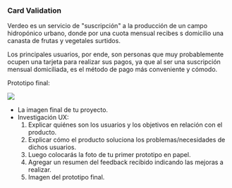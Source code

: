 ### Card Validation
Verdeo es un servicio de "suscripción" a la producción de un campo hidropónico urbano, donde por una cuota mensual recibes s domicilio una canasta de frutas y vegetales surtidos.

Los principales usuarios, por ende, son personas que muy probablemente ocupen una tarjeta para realizar sus pagos, ya que al ser una suscripción mensual domiciliada, es el método de pago más conveniente y cómodo.

Prototipo final:

![]([pics/final.jpg](https://github.com/Mmvs487/CDMX013-card-validation/blob/main/src/pics/final.jpg))


* La imagen final de tu proyecto.
* Investigación UX:
  1. Explicar quiénes son los usuarios y los objetivos en relación con el
    producto.
  2. Explicar cómo el producto soluciona los problemas/necesidades de dichos
    usuarios.
  3. Luego colocarás la foto de tu primer prototipo en papel.
  4. Agregar un resumen del feedback recibido indicando las mejoras a realizar.
  5. Imagen del prototipo final.

